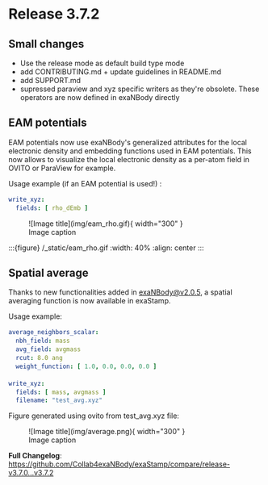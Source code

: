 # **Release 3.7.2**

## **Small changes**

* Use the release mode as default build type mode
* add CONTRIBUTING.md + update guidelines in README.md 
* add SUPPORT.md
* supressed paraview and xyz specific writers as they're obsolete. These operators are now defined in exaNBody directly

## **EAM potentials**

EAM potentials now use exaNBody's generalized attributes for the local electronic density and embedding functions used in EAM potentials. This now allows to visualize the local electronic density as a per-atom field in OVITO or ParaView for example.  

Usage example (if an EAM potential is used!) :

```yaml
write_xyz:
  fields: [ rho_dEmb ]
```
<figure markdown="span">
  ![Image title](img/eam_rho.gif){ width="300" }
  <figcaption>Image caption</figcaption>
</figure>
   
:::{figure} /_static/eam_rho.gif
:width: 40%
:align: center
:::
  
## **Spatial average**

Thanks to new functionalities added in exaNBody@v2.0.5, a spatial averaging function is now available in exaStamp. 

Usage example: 

```yaml
average_neighbors_scalar:
  nbh_field: mass
  avg_field: avgmass
  rcut: 8.0 ang
  weight_function: [ 1.0, 0.0, 0.0, 0.0 ]

write_xyz:
  fields: [ mass, avgmass ]
  filename: "test_avg.xyz"
```

Figure generated using ovito from test_avg.xyz file:

<figure markdown="span">
  ![Image title](img/average.png){ width="300" }
  <figcaption>Image caption</figcaption>
</figure>

**Full Changelog**: https://github.com/Collab4exaNBody/exaStamp/compare/release-v3.7.0...v3.7.2